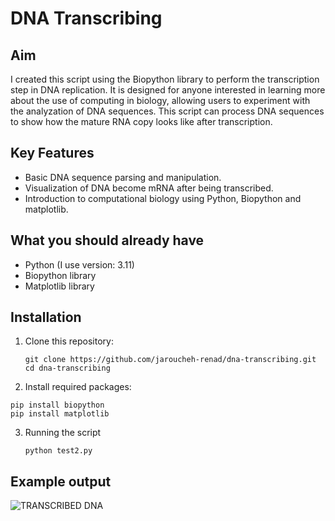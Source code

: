 # DNA Transcribing

## Aim
I created this script using the Biopython library to perform the transcription step in DNA replication. It is designed for anyone interested in learning more about the use of computing in biology, allowing users to experiment with the analyzation of DNA sequences. This script can process DNA sequences to show how the mature RNA copy looks like after transcription.

## Key Features
- Basic DNA sequence parsing and manipulation.
- Visualization of DNA become mRNA after being transcribed.
- Introduction to computational biology using Python, Biopython and matplotlib.

## What you should already have
- Python (I use version: 3.11)
- Biopython library
- Matplotlib library

## Installation

1. Clone this repository:
   ```
   git clone https://github.com/jaroucheh-renad/dna-transcribing.git
   cd dna-transcribing
   ```

2. Install required packages:
  ```
  pip install biopython
  pip install matplotlib

  ```
3. Running the script
   ```
   python test2.py
   ```

## Example output
![TRANSCRIBED DNA](https://raw.githubusercontent.com/jaroucheh-renad/bio-dna-example/main/Screenshot.png)

